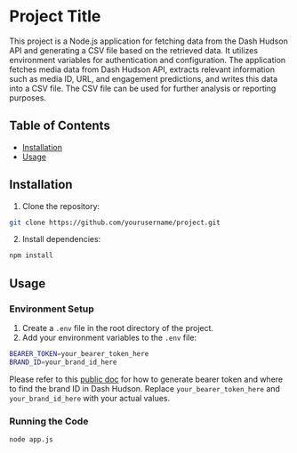 # Project Title

This project is a Node.js application for fetching data from the Dash Hudson API and generating a CSV file based on the retrieved data. It utilizes environment variables for authentication and configuration. The application fetches media data from Dash Hudson API, extracts relevant information such as media ID, URL, and engagement predictions, and writes this data into a CSV file. The CSV file can be used for further analysis or reporting purposes.


## Table of Contents

- [Installation](#installation)
- [Usage](#usage)

## Installation

1. Clone the repository:

```sh
git clone https://github.com/yourusername/project.git
```

2. Install dependencies:

```sh
npm install
```

## Usage

### Environment Setup

1. Create a `.env` file in the root directory of the project.
2. Add your environment variables to the `.env` file:
```sh
BEARER_TOKEN=your_bearer_token_here
BRAND_ID=your_brand_id_here
```
Please refer to this [public doc](https://developer.dashhudson.com/docs/quickstart) for how to generate bearer token and where to find the brand ID in Dash Hudson. Replace `your_bearer_token_here` and `your_brand_id_here` with your actual values.

### Running the Code

```sh
node app.js
```
